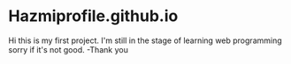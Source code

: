 # Hazmiprofile.github.io
Hi this is my first project. I'm still in the stage of learning web programming sorry if it's not good. -Thank you
